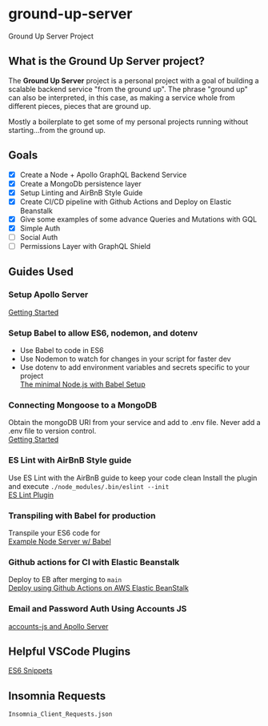 # ground-up-server
Ground Up Server Project

## What is the Ground Up Server project?
The **Ground Up Server** project is a personal project with a goal of building a scalable backend service "from the ground up". The phrase "ground up" can also be interpreted, in this case, as making a service whole from different pieces, pieces that are ground up. 

Mostly a boilerplate to get some of my personal projects running without starting...from the ground up.

## Goals
- [X] Create a Node + Apollo GraphQL Backend Service
- [X] Create a MongoDb persistence layer
- [X] Setup Linting and AirBnB Style Guide
- [X] Create CI/CD pipeline with Github Actions and Deploy on Elastic Beanstalk
- [X] Give some examples of some advance Queries and Mutations with GQL
- [X] Simple Auth
- [ ] Social Auth
- [ ] Permissions Layer with GraphQL Shield

## Guides Used
### Setup Apollo Server
[Getting Started](https://www.apollographql.com/docs/apollo-server/getting-started/)

### Setup Babel to allow ES6, nodemon, and dotenv
- Use Babel to code in ES6
- Use Nodemon to watch for changes in your script for faster dev
- Use dotenv to add environment variables and secrets specific to your project  
[The minimal Node.js with Babel Setup](https://www.robinwieruch.de/minimal-node-js-babel-setup)

### Connecting Mongoose to a MongoDB
Obtain the mongoDB URI from your service and add to .env file. Never add a .env file to version control.  
[Getting Started](https://mongoosejs.com/docs/index.html)

### ES Lint with AirBnB Style guide
Use ES Lint with the AirBnB guide to keep your code clean
Install the plugin and execute `./node_modules/.bin/eslint --init`  
[ES Lint Plugin](https://github.com/babel/example-node-server)

### Transpiling with Babel for production
Transpile your ES6 code for  
[Example Node Server w/ Babel](https://mongoosejs.com/docs/index.html)

### Github actions for CI with Elastic Beanstalk
Deploy to EB after merging to `main`  
[Deploy using Github Actions on AWS Elastic BeanStalk](https://medium.com/javascript-in-plain-english/deploy-using-github-actions-on-aws-elastic-beanstalk-c23ecd35776d)

### Email and Password Auth Using Accounts JS
[accounts-js and Apollo Server](https://www.apollographql.com/blog/email-password-authentication-with-accounts-js-and-apollo-server/)


## Helpful VSCode Plugins
[ES6 Snippets](https://marketplace.visualstudio.com/items?itemName=xabikos.JavaScriptSnippets)

## Insomnia Requests
`Insomnia_Client_Requests.json`